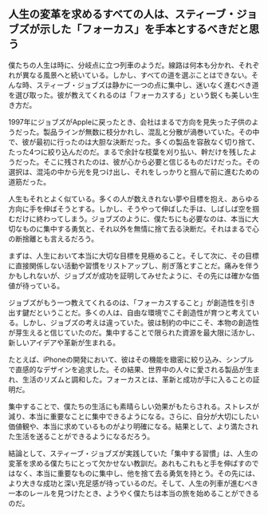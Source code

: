 ## 人生の変革を求めるすべての人は、スティーブ・ジョブズが示した「フォーカス」を手本とするべきだと思う

僕たちの人生は時に、分岐点に立つ列車のようだ。線路は何本も分かれ、それぞれが異なる風景へと続いている。しかし、すべての道を選ぶことはできない。そんな時、スティーブ・ジョブズは静かに一つの点に集中し、迷いなく進むべき道を選び取った。彼が教えてくれるのは「フォーカスする」という鋭くも美しい生き方だ。

1997年にジョブズがAppleに戻ったとき、会社はまるで方向を見失った子供のようだった。製品ラインが無数に枝分かれし、混乱と分散が渦巻いていた。その中で、彼が最初に行ったのは大胆な決断だった。多くの製品を容赦なく切り捨て、たった4つに絞り込んだのだ。まるで余計な枝葉を刈り払い、幹だけを残したようだった。そこに残されたのは、彼が心から必要と信じるものだけだった。その選択は、混沌の中から光を見つけ出し、それをしっかりと掴んで前に進むための道筋だった。

人生もそれとよく似ている。多くの人が数えきれない夢や目標を抱え、あらゆる方向に手を伸ばそうとする。しかし、そうやって伸ばした手は、しばしば空を掴むだけに終わってしまう。ジョブズのように、僕たちにも必要なのは、本当に大切なものに集中する勇気と、それ以外を無情に捨て去る決断だ。それはまるで心の断捨離とも言えるだろう。

まずは、人生において本当に大切な目標を見極めること。そして次に、その目標に直接関係しない活動や習慣をリストアップし、削ぎ落とすことだ。痛みを伴うかもしれないが、ジョブズが成功を証明してみせたように、その先には確かな価値が待っている。

ジョブズがもう一つ教えてくれるのは、「フォーカスすること」が創造性を引き出す鍵だということだ。多くの人は、自由な環境でこそ創造性が育つと考えている。しかし、ジョブズの考えは違っていた。彼は制約の中にこそ、本物の創造性が芽生えると信じていたのだ。集中することで限られた資源を最大限に活かし、新しいアイデアや革新が生まれる。

たとえば、iPhoneの開発において、彼はその機能を緻密に絞り込み、シンプルで直感的なデザインを追求した。その結果、世界中の人々に愛される製品が生まれ、生活のリズムと調和した。フォーカスとは、革新と成功が手に入ることの証明だ。

集中することで、僕たちの生活にも素晴らしい効果がもたらされる。ストレスが減り、本当に重要なことに集中できるようになる。さらに、自分が大切にしたい価値観や、本当に求めているものがより明確になる。結果として、より満たされた生活を送ることができるようになるだろう。

結論として、スティーブ・ジョブズが実践していた「集中する習慣」は、人生の変革を求める僕たちにとって欠かせない教訓だ。あれもこれもと手を伸ばすのではなく、本当に重要なものに集中し、他を捨て去る勇気を持とう。その先には、より大きな成功と深い充足感が待っているのだ。そして、人生の列車が進むべき一本のレールを見つけたとき、ようやく僕たちは本当の旅を始めることができるのだ。